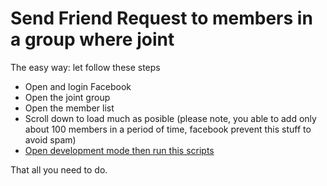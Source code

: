# Send Friend Request to members in a group where joint
The easy way: let follow these steps
- Open and login Facebook
- Open the joint group
- Open the member list
- Scroll down to load much as posible (please note, you able to add only about 100 members in a period of time, facebook prevent this stuff to avoid spam)
- [Open development mode then run this scripts](script.js)

That all you need to do.
